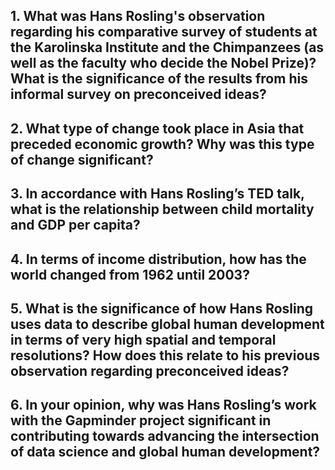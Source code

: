 ## 1. What was Hans Rosling's observation regarding his comparative survey of students at the Karolinska Institute and the Chimpanzees (as well as the faculty who decide the Nobel Prize)? What is the significance of the results from his informal survey on preconceived ideas?

## 2. What type of change took place in Asia that preceded economic growth? Why was this type of change significant?

## 3. In accordance with Hans Rosling’s TED talk, what is the relationship between child mortality and GDP per capita?

## 4. In terms of income distribution, how has the world changed from 1962 until 2003?

## 5. What is the significance of how Hans Rosling uses data to describe global human development in terms of very high spatial and temporal resolutions? How does this relate to his previous observation regarding preconceived ideas?

## 6. In your opinion, why was Hans Rosling’s work with the Gapminder project significant in contributing towards advancing the intersection of data science and global human development?
